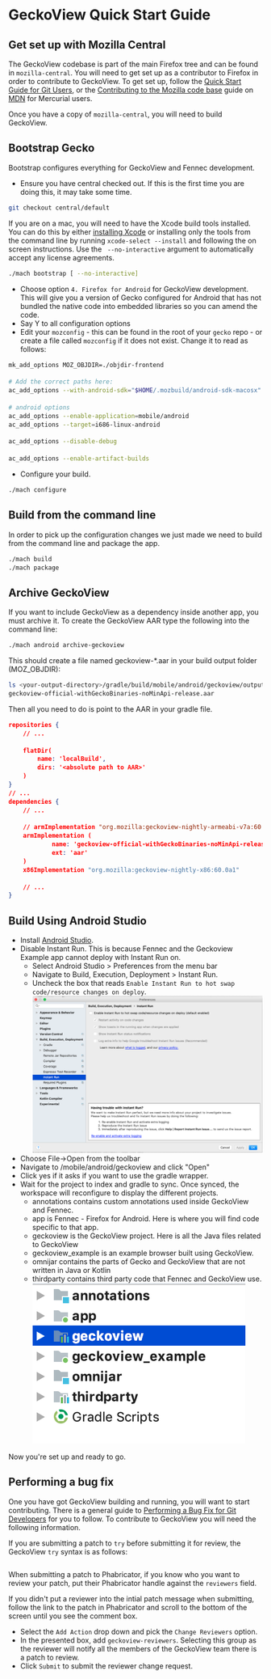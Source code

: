 
# GeckoView Quick Start Guide

## Get set up with Mozilla Central

The GeckoView codebase is part of the main Firefox tree and can be found in `mozilla-central`. You will need to get set up as a contributor to Firefox in order to contribute to GeckoView. To get set up, follow the [Quick Start Guide for Git Users](MozCentralQuickStart.md), or the [Contributing to the Mozilla code base](https://developer.mozilla.org/docs/Mozilla/Developer_guide/Introduction) guide on [MDN](https://developer.mozilla.org/) for Mercurial users.

Once you have a copy of `mozilla-central`, you will need to build GeckoView.

## Bootstrap Gecko
Bootstrap configures everything for GeckoView and Fennec development.

* Ensure you have central checked out. If this is the first time you are doing this, it may take some time.

```bash
git checkout central/default
```
If you are on a mac, you will need to have the Xcode build tools installed. You can do this by either [installing Xcode](https://developer.apple.com/xcode/) or installing only the tools from the command line by running `xcode-select --install` and following the on screen instructions. Use the ` --no-interactive` argument to automatically accept any license agreements.

```bash
./mach bootstrap [ --no-interactive]
```
* Choose option `4. Firefox for Android` for GeckoView development. This will give you a version of Gecko configured for Android that has not bundled the native code into embedded libraries so you can amend the code.
* Say Y to all configuration options
* Edit your `mozconfig` - this can be found in the root of your `gecko` repo - or create a file called `mozconfig` if it does not exist. Change it to read as follows:

```bash
mk_add_options MOZ_OBJDIR=./objdir-frontend

# Add the correct paths here:
ac_add_options --with-android-sdk="$HOME/.mozbuild/android-sdk-macosx"

# android options
ac_add_options --enable-application=mobile/android
ac_add_options --target=i686-linux-android

ac_add_options --disable-debug

ac_add_options --enable-artifact-builds

```
* Configure your build.

```bash
./mach configure
```
## Build from the command line

In order to pick up the configuration changes we just made we need to build from the command line and package the app.

```bash
./mach build
./mach package
```

## Archive GeckoView

If you want to include GeckoView as a dependency inside another app, you must archive it. To create the GeckoView AAR type the following into the command line:

```bash
./mach android archive-geckoview
```

This should create a file named geckoview-*.aar in your build output folder (MOZ_OBJDIR):

```bash
ls <your-output-directory>/gradle/build/mobile/android/geckoview/outputs/aar
geckoview-official-withGeckoBinaries-noMinApi-release.aar
```

Then all you need to do is point to the AAR in your gradle file.

```json
repositories {
    // ...

    flatDir(
        name: 'localBuild',
        dirs: '<absolute path to AAR>'
    )
}
// ...
dependencies {
    // ...

    // armImplementation "org.mozilla:geckoview-nightly-armeabi-v7a:60.0a1"
    armImplementation (
            name: 'geckoview-official-withGeckoBinaries-noMinApi-release',
            ext: 'aar'
    )
    x86Implementation "org.mozilla:geckoview-nightly-x86:60.0a1"
    
    // ...
}
```

## Build Using Android Studio

* Install [Android Studio](https://developer.android.com/studio/install).
* Disable Instant Run. This is because Fennec and the Geckoview Example app cannot deploy with Instant Run on.
  * Select Android Studio > Preferences from the menu bar
  * Navigate to Build, Execution, Deployment > Instant Run.
  * Uncheck the box that reads `Enable Instant Run to hot swap code/resource changes on deploy`.
  ![alt text](assets/DisableInstantRun.png "Disable Instant Run")
* Choose File->Open from the toolbar
* Navigate to <path to gecko>/mobile/android/geckoview and click "Open"
* Click yes if it asks if you want to use the gradle wrapper.
* Wait for the project to index and gradle to sync. Once synced, the workspace will reconfigure to display the different projects.
  * annotations contains custom annotations used inside GeckoView and Fennec.
  * app is Fennec - Firefox for Android. Here is where you will find code specific to that app.
  * geckoview is the GeckoView project. Here is all the Java files related to GeckoView
  * geckoview_example is an example browser built using GeckoView.
  * omnijar contains the parts of Gecko and GeckoView that are not written in Java or Kotlin
  * thirdparty contains third party code that Fennec and GeckoView use.
  ![alt text](assets/GeckoViewStructure.png "GeckoView Structure")

Now you're set up and ready to go.

## Performing a bug fix

One you have got GeckoView building and running, you will want to start contributing. There is a general guide to [Performing a Bug Fix for Git Developers](ContributingToMC.md) for you to follow. To contribute to GeckoView you will need the following information.

If you are submitting a patch to `try` before submitting it for review, the GeckoView `try` syntax is as follows:
```
```

When submitting a patch to Phabricator, if you know who you want to review your patch, put their Phabricator handle against the `reviewers` field. 

If you didn't put a reviewer into the intial patch message when submitting, follow the link to the patch in Phabricator and scroll to the bottom of the screen until you see the comment box. 
  * Select the `Add Action` drop down and pick the `Change Reviewers` option.
  * In the presented box, add `geckoview-reviewers`. Selecting this group as the reviewer will notify all the members of the GeckoView team there is a patch to review.
  * Click `Submit` to submit the reviewer change request.
